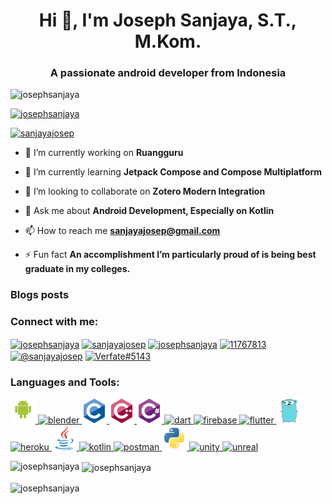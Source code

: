<h1 align="center">Hi 👋, I'm Joseph Sanjaya, S.T., M.Kom.</h1>
<h3 align="center">A passionate android developer from Indonesia</h3>

<p align="left"> <img src="https://komarev.com/ghpvc/?username=josephsanjaya&label=Profile%20views&color=0e75b6&style=flat" alt="josephsanjaya" /> </p>

<p align="left"> <a href="https://github.com/ryo-ma/github-profile-trophy"><img src="https://github-profile-trophy.vercel.app/?username=josephsanjaya" alt="josephsanjaya" /></a> </p>

<p align="left"> <a href="https://twitter.com/sanjayajosep" target="blank"><img src="https://img.shields.io/twitter/follow/sanjayajosep?logo=twitter&style=for-the-badge" alt="sanjayajosep" /></a> </p>

- 🔭 I’m currently working on **Ruangguru**

- 🌱 I’m currently learning **Jetpack Compose and Compose Multiplatform**

- 👯 I’m looking to collaborate on **Zotero Modern Integration**

- 💬 Ask me about **Android Development, Especially on Kotlin**

- 📫 How to reach me **sanjayajosep@gmail.com**

- ⚡ Fun fact **An accomplishment I’m particularly proud of is being best graduate in my colleges.**

### Blogs posts
<!-- BLOG-POST-LIST:START -->
<!-- BLOG-POST-LIST:END -->

<h3 align="left">Connect with me:</h3>
<p align="left">
<a href="https://dev.to/josephsanjaya" target="blank"><img align="center" src="https://cdn.jsdelivr.net/npm/simple-icons@3.0.1/icons/dev-dot-to.svg" alt="josephsanjaya" height="30" width="40" /></a>
<a href="https://twitter.com/sanjayajosep" target="blank"><img align="center" src="https://raw.githubusercontent.com/rahuldkjain/github-profile-readme-generator/master/src/images/icons/Social/twitter.svg" alt="sanjayajosep" height="30" width="40" /></a>
<a href="https://linkedin.com/in/josephsanjaya" target="blank"><img align="center" src="https://raw.githubusercontent.com/rahuldkjain/github-profile-readme-generator/master/src/images/icons/Social/linked-in-alt.svg" alt="josephsanjaya" height="30" width="40" /></a>
<a href="https://stackoverflow.com/users/11767813" target="blank"><img align="center" src="https://raw.githubusercontent.com/rahuldkjain/github-profile-readme-generator/master/src/images/icons/Social/stack-overflow.svg" alt="11767813" height="30" width="40" /></a>
<a href="https://medium.com/@sanjayajosep" target="blank"><img align="center" src="https://raw.githubusercontent.com/rahuldkjain/github-profile-readme-generator/master/src/images/icons/Social/medium.svg" alt="@sanjayajosep" height="30" width="40" /></a>
<a href="https://discord.gg/#5143" target="blank"><img align="center" src="https://raw.githubusercontent.com/rahuldkjain/github-profile-readme-generator/master/src/images/icons/Social/discord.svg" alt="Verfate#5143" height="30" width="40" /></a>
</p>

<h3 align="left">Languages and Tools:</h3>
<p align="left"> <a href="https://developer.android.com" target="_blank"> <img src="https://raw.githubusercontent.com/devicons/devicon/master/icons/android/android-original-wordmark.svg" alt="android" width="40" height="40"/> </a> <a href="https://www.blender.org/" target="_blank"> <img src="https://download.blender.org/branding/community/blender_community_badge_white.svg" alt="blender" width="40" height="40"/> </a> <a href="https://www.cprogramming.com/" target="_blank"> <img src="https://raw.githubusercontent.com/devicons/devicon/master/icons/c/c-original.svg" alt="c" width="40" height="40"/> </a> <a href="https://www.w3schools.com/cpp/" target="_blank"> <img src="https://raw.githubusercontent.com/devicons/devicon/master/icons/cplusplus/cplusplus-original.svg" alt="cplusplus" width="40" height="40"/> </a> <a href="https://www.w3schools.com/cs/" target="_blank"> <img src="https://raw.githubusercontent.com/devicons/devicon/master/icons/csharp/csharp-original.svg" alt="csharp" width="40" height="40"/> </a> <a href="https://dart.dev" target="_blank"> <img src="https://www.vectorlogo.zone/logos/dartlang/dartlang-icon.svg" alt="dart" width="40" height="40"/> </a> <a href="https://firebase.google.com/" target="_blank"> <img src="https://www.vectorlogo.zone/logos/firebase/firebase-icon.svg" alt="firebase" width="40" height="40"/> </a> <a href="https://flutter.dev" target="_blank"> <img src="https://www.vectorlogo.zone/logos/flutterio/flutterio-icon.svg" alt="flutter" width="40" height="40"/> </a> <a href="https://golang.org" target="_blank"> <img src="https://raw.githubusercontent.com/devicons/devicon/master/icons/go/go-original.svg" alt="go" width="40" height="40"/> </a> <a href="https://heroku.com" target="_blank"> <img src="https://www.vectorlogo.zone/logos/heroku/heroku-icon.svg" alt="heroku" width="40" height="40"/> </a> <a href="https://www.java.com" target="_blank"> <img src="https://raw.githubusercontent.com/devicons/devicon/master/icons/java/java-original.svg" alt="java" width="40" height="40"/> </a> <a href="https://kotlinlang.org" target="_blank"> <img src="https://www.vectorlogo.zone/logos/kotlinlang/kotlinlang-icon.svg" alt="kotlin" width="40" height="40"/> </a> <a href="https://postman.com" target="_blank"> <img src="https://www.vectorlogo.zone/logos/getpostman/getpostman-icon.svg" alt="postman" width="40" height="40"/> </a> <a href="https://www.python.org" target="_blank"> <img src="https://raw.githubusercontent.com/devicons/devicon/master/icons/python/python-original.svg" alt="python" width="40" height="40"/> </a> <a href="https://unity.com/" target="_blank"> <img src="https://www.vectorlogo.zone/logos/unity3d/unity3d-icon.svg" alt="unity" width="40" height="40"/> </a> <a href="https://unrealengine.com/" target="_blank"> <img src="https://raw.githubusercontent.com/kenangundogan/fontisto/036b7eca71aab1bef8e6a0518f7329f13ed62f6b/icons/svg/brand/unreal-engine.svg" alt="unreal" width="40" height="40"/> </a> </p>

<p><img align="left" src="https://github-readme-stats.vercel.app/api/top-langs?username=josephsanjaya&show_icons=true&locale=en&layout=compact" alt="josephsanjaya" /></p>

<p>&nbsp;<img align="center" src="https://github-readme-stats.vercel.app/api?username=josephsanjaya&show_icons=true&locale=en" alt="josephsanjaya" /></p>

<p><img align="center" src="https://github-readme-streak-stats.herokuapp.com/?user=josephsanjaya&" alt="josephsanjaya" /></p>
